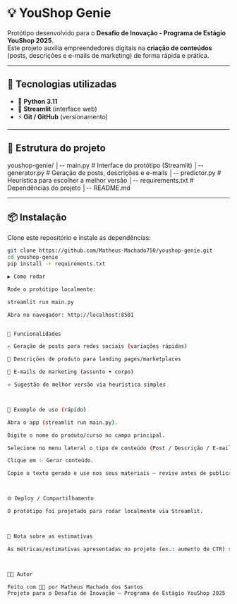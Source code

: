 # 💡 YouShop Genie

Protótipo desenvolvido para o **Desafio de Inovação - Programa de Estágio YouShop 2025**.  
Este projeto auxilia empreendedores digitais na **criação de conteúdos** (posts, descrições e e-mails de marketing) de forma rápida e prática.

---

## 🚀 Tecnologias utilizadas
- 🐍 **Python 3.11**
- 🎨 **Streamlit** (interface web)
- ⚡ **Git / GitHub** (versionamento)

---

## 📂 Estrutura do projeto
youshop-genie/
│-- main.py # Interface do protótipo (Streamlit)
│-- generator.py # Geração de posts, descrições e e-mails
│-- predictor.py # Heurística para escolher a melhor versão
│-- requirements.txt # Dependências do projeto
│-- README.md

---
## 📦 Instalação

Clone este repositório e instale as dependências:

```bash
git clone https://github.com/Matheus-Machado750/youshop-genie.git
cd youshop-genie
pip install -r requirements.txt

▶️ Como rodar

Rode o protótipo localmente:

streamlit run main.py

Abra no navegador: http://localhost:8501


🎯 Funcionalidades

✍️ Geração de posts para redes sociais (variações rápidas)

🛒 Descrições de produto para landing pages/marketplaces

📧 E-mails de marketing (assunto + corpo)

⭐ Sugestão de melhor versão via heurística simples



📌 Exemplo de uso (rápido)

Abra o app (streamlit run main.py).

Digite o nome do produto/curso no campo principal.

Selecione no menu lateral o tipo de conteúdo (Post / Descrição / E-mail).

Clique em ✨ Gerar conteúdo.

Copie o texto gerado e use nos seus materiais — revise antes de publicar.



🌐 Deploy / Compartilhamento

O protótipo foi projetado para rodar localmente via Streamlit.



📝 Nota sobre as estimativas

As métricas/estimativas apresentadas no projeto (ex.: aumento de CTR) são heurísticas para demonstrar impacto. Para validação real, recomenda-se execução de testes A/B em campanhas controladas.



👨‍💻 Autor

Feito com 💚💙 por Matheus Machado dos Santos
Projeto para o Desafio de Inovação – Programa de Estágio YouShop 2025